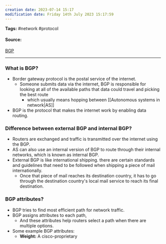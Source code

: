 ```yaml
---
creation date: 2023-07-14 15:17
modification date: Friday 14th July 2023 15:17:59
---
```


**Tags:** #network #protocol

#### Source:
[BGP](https://www.cloudflare.com/learning/security/glossary/what-is-bgp/)

--------------------------------------

### What is BGP?

* Border gateway protocol is the postal service of the internet.
	* Someone submits data via the internet, BGP is responsible for looking at all of the available paths that data could travel and picking the best route
		* which usually means hopping between  [[Autonomous systems in network|AS]]
* BGP is the protocol that makes the internet work by enabling data routing.

### Difference between external BGP and internal BGP?

* Routers are exchanged and traffic is transmitted over the internet using the BGP.
* AS can also use an internal version of BGP to route through their internal networks, which is known as internal BGP.
* External BGP is like international shipping. there are certain standards and guidelines that need to be followed when shipping a piece of mail internationally.
	* Once that piece of mail reaches its destination country, it has to go through the destination country's local mail service to reach its final destination.

### BGP attributes?

* BGP tries to find most efficient path for network traffic.
* BGP assigns attributes to each path, 
	* And these attributes help routers select a path when there are multiple options. 
* Some example BGP attributes:
	* **Weight:** A cisco-proprietary